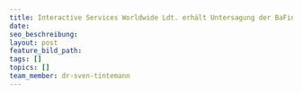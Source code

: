 ```yaml
---
title: Interactive Services Worldwide Ldt. erhält Untersagung der BaFin
date:
seo_beschreibung:
layout: post
feature_bild_path:
tags: []
topics: []
team_member: dr-sven-tintemann
---
```

